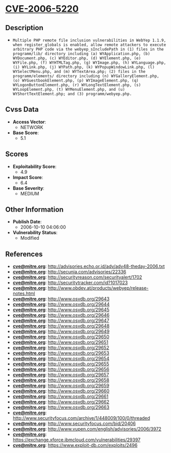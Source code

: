 
# [CVE-2006-5220](http://advisories.echo.or.id/adv/adv48-theday-2006.txt)

## Description

- `Multiple PHP remote file inclusion vulnerabilities in WebYep 1.1.9, when register_globals is enabled, allow remote attackers to execute arbitrary PHP code via the webyep_sIncludePath in (1) files in the programm/lib/ directory including (a) WYApplication.php, (b) WYDocument.php, (c) WYEditor.php, (d) WYElement.php, (e) WYFile.php, (f) WYHTMLTag.php, (g) WYImage.php, (h) WYLanguage.php, (i) WYLink.php, (j) WYPath.php, (k) WYPopupWindowLink.php, (l) WYSelectMenu.php, and (m) WYTextArea.php; (2) files in the programm/elements/ directory including (n) WYGalleryElement.php, (o) WYGuestbookElement.php, (p) WYImageElement.php, (q) WYLogonButtonElement.php, (r) WYLongTextElement.php, (s) WYLoopElement.php, (t) WYMenuElement.php, and (u) WYShortTextElement.php; and (3) programm/webyep.php.`

## Cvss Data

- **Access Vector**:
  - NETWORK
- **Base Score**:
  - 5.1

## Scores

- **Exploitability Score**:
  - 4.9
- **Impact Score**:
  - 6.4
- **Base Severity**:
  - MEDIUM

## Other Information

- **Publish Date**:
  - 2006-10-10 04:06:00
- **Vulnerability Status**:
  - Modified

## References

- **cve@mitre.org**: http://advisories.echo.or.id/adv/adv48-theday-2006.txt
- **cve@mitre.org**: http://secunia.com/advisories/22336
- **cve@mitre.org**: http://securityreason.com/securityalert/1702
- **cve@mitre.org**: http://securitytracker.com/id?1017023
- **cve@mitre.org**: http://www.obdev.at/products/webyep/release-notes.html
- **cve@mitre.org**: http://www.osvdb.org/29643
- **cve@mitre.org**: http://www.osvdb.org/29644
- **cve@mitre.org**: http://www.osvdb.org/29645
- **cve@mitre.org**: http://www.osvdb.org/29646
- **cve@mitre.org**: http://www.osvdb.org/29647
- **cve@mitre.org**: http://www.osvdb.org/29648
- **cve@mitre.org**: http://www.osvdb.org/29649
- **cve@mitre.org**: http://www.osvdb.org/29650
- **cve@mitre.org**: http://www.osvdb.org/29651
- **cve@mitre.org**: http://www.osvdb.org/29652
- **cve@mitre.org**: http://www.osvdb.org/29653
- **cve@mitre.org**: http://www.osvdb.org/29654
- **cve@mitre.org**: http://www.osvdb.org/29655
- **cve@mitre.org**: http://www.osvdb.org/29656
- **cve@mitre.org**: http://www.osvdb.org/29657
- **cve@mitre.org**: http://www.osvdb.org/29658
- **cve@mitre.org**: http://www.osvdb.org/29659
- **cve@mitre.org**: http://www.osvdb.org/29660
- **cve@mitre.org**: http://www.osvdb.org/29661
- **cve@mitre.org**: http://www.osvdb.org/29662
- **cve@mitre.org**: http://www.osvdb.org/29663
- **cve@mitre.org**: http://www.securityfocus.com/archive/1/448009/100/0/threaded
- **cve@mitre.org**: http://www.securityfocus.com/bid/20406
- **cve@mitre.org**: http://www.vupen.com/english/advisories/2006/3972
- **cve@mitre.org**: https://exchange.xforce.ibmcloud.com/vulnerabilities/29397
- **cve@mitre.org**: https://www.exploit-db.com/exploits/2496
